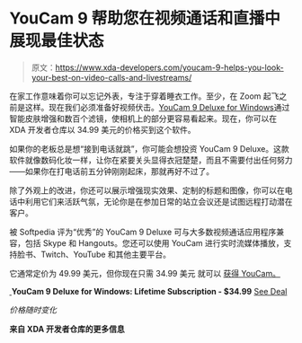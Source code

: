 # YouCam 9 帮助您在视频通话和直播中展现最佳状态

> 原文：<https://www.xda-developers.com/youcam-9-helps-you-look-your-best-on-video-calls-and-livestreams/>

在家工作意味着你可以忘记外表，专注于穿着睡衣工作。至少，在 Zoom 起飞之前是这样。现在我们必须准备好视频伏击。[YouCam 9 Deluxe for Windows](https://depot.xda-developers.com/sales/youcam-9-deluxe?utm_source=xda-developers.com&utm_medium=referral&utm_campaign=youcam-9-deluxe&utm_term=scsf-395734&utm_content=a0x1P000004sOVaQAM&scsonar=1)通过智能皮肤增强和数百个滤镜，使相机上的部分更容易看起来。现在，你可以在 XDA 开发者仓库以 34.99 美元的价格[](https://depot.xda-developers.com/sales/youcam-9-deluxe?utm_source=xda-developers.com&utm_medium=referral&utm_campaign=youcam-9-deluxe&utm_term=scsf-395734&utm_content=a0x1P000004sOVaQAM&scsonar=1)买到这个软件。

如果你的老板总是想“接到电话就跳”，你可能会想投资 YouCam 9 Deluxe。这款软件就像数码化妆一样，让你在紧要关头显得衣冠楚楚，而且不需要付出任何努力——如果你在打电话前五分钟刚刚起床，那就再好不过了。

除了外观上的改进，你还可以展示增强现实效果、定制的标题和图像，你可以在电话中利用它们来活跃气氛，无论你是在参加日常的站立会议还是试图远程打动潜在客户。

被 Softpedia 评为“优秀”的 YouCam 9 Deluxe 可与大多数视频通话应用程序兼容，包括 Skype 和 Hangouts。您还可以使用 YouCam 进行实时流媒体播放，支持脸书、Twitch、YouTube 和其他主要平台。

它通常定价为 49.99 美元，但你现在只需 34.99 美元 就可以 [获得 YouCam。](https://depot.xda-developers.com/sales/youcam-9-deluxe?utm_source=xda-developers.com&utm_medium=referral&utm_campaign=youcam-9-deluxe&utm_term=scsf-395734&utm_content=a0x1P000004sOVaQAM&scsonar=1)

[ ](https://depot.xda-developers.com/sales/youcam-9-deluxe?utm_source=xda-developers.com&utm_medium=referral-cta&utm_campaign=youcam-9-deluxe&utm_term=scsf-395734&utm_content=a0x1P000004sOVaQAM&scsonar=1)**YouCam 9 Deluxe for Windows: Lifetime Subscription - $34.99** [See Deal](https://depot.xda-developers.com/sales/youcam-9-deluxe?utm_source=xda-developers.com&utm_medium=referral-cta&utm_campaign=youcam-9-deluxe&utm_term=scsf-395734&utm_content=a0x1P000004sOVaQAM&scsonar=1)

*价格随时变化*

**来自 XDA 开发者仓库的更多信息**